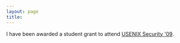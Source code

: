 ```yaml
---
layout: page
title: 
---
```

I have been awarded a student grant to attend [USENIX Security '09](https://www.usenix.org/legacy/event/sec09/).
